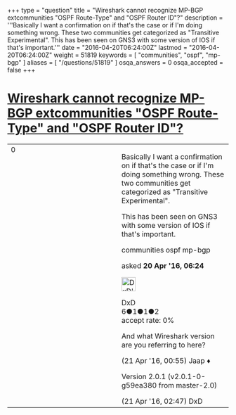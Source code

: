 +++
type = "question"
title = "Wireshark cannot recognize MP-BGP extcommunities &quot;OSPF Route-Type&quot; and &quot;OSPF Router ID&quot;?"
description = '''Basically I want a confirmation on if that&#x27;s the case or if I&#x27;m doing something wrong. These two communities get categorized as &quot;Transitive Experimental&quot;. This has been seen on GNS3 with some version of IOS if that&#x27;s important.'''
date = "2016-04-20T06:24:00Z"
lastmod = "2016-04-20T06:24:00Z"
weight = 51819
keywords = [ "communities", "ospf", "mp-bgp" ]
aliases = [ "/questions/51819" ]
osqa_answers = 0
osqa_accepted = false
+++

<div class="headNormal">

# [Wireshark cannot recognize MP-BGP extcommunities "OSPF Route-Type" and "OSPF Router ID"?](/questions/51819/wireshark-cannot-recognize-mp-bgp-extcommunities-ospf-route-type-and-ospf-router-id)

</div>

<div id="main-body">

<div id="askform">

<table id="question-table" style="width:100%;"><colgroup><col style="width: 50%" /><col style="width: 50%" /></colgroup><tbody><tr class="odd"><td style="width: 30px; vertical-align: top"><div class="vote-buttons"><div id="post-51819-score" class="post-score" title="current number of votes">0</div><div id="favorite-count" class="favorite-count"></div></div></td><td><div id="item-right"><div class="question-body"><p>Basically I want a confirmation on if that's the case or if I'm doing something wrong. These two communities get categorized as "Transitive Experimental".</p><p>This has been seen on GNS3 with some version of IOS if that's important.</p></div><div id="question-tags" class="tags-container tags">communities ospf mp-bgp</div><div id="question-controls" class="post-controls"></div><div class="post-update-info-container"><div class="post-update-info post-update-info-user"><p>asked <strong>20 Apr '16, 06:24</strong></p><img src="https://secure.gravatar.com/avatar/ee67ebfcc65ae577a3be9f297b7867e5?s=32&amp;d=identicon&amp;r=g" class="gravatar" width="32" height="32" alt="DxD&#39;s gravatar image" /><p>DxD<br />
<span class="score" title="6 reputation points">6</span><span title="1 badges"><span class="badge1">●</span><span class="badgecount">1</span></span><span title="1 badges"><span class="silver">●</span><span class="badgecount">1</span></span><span title="2 badges"><span class="bronze">●</span><span class="badgecount">2</span></span><br />
<span class="accept_rate" title="Rate of the user&#39;s accepted answers">accept rate:</span> <span title="DxD has no accepted answers">0%</span></p></div></div><div id="comments-container-51819" class="comments-container"><span id="51831"></span><div id="comment-51831" class="comment"><div id="post-51831-score" class="comment-score"></div><div class="comment-text"><p>And what Wireshark version are you referring to here?</p></div><div id="comment-51831-info" class="comment-info"><span class="comment-age">(21 Apr '16, 00:55)</span> Jaap ♦</div></div><span id="51833"></span><div id="comment-51833" class="comment"><div id="post-51833-score" class="comment-score"></div><div class="comment-text"><p>Version 2.0.1 (v2.0.1-0-g59ea380 from master-2.0)</p></div><div id="comment-51833-info" class="comment-info"><span class="comment-age">(21 Apr '16, 02:47)</span> DxD</div></div></div><div id="comment-tools-51819" class="comment-tools"></div><div class="clear"></div><div id="comment-51819-form-container" class="comment-form-container"></div><div class="clear"></div></div></td></tr></tbody></table>

</div>

</div>

